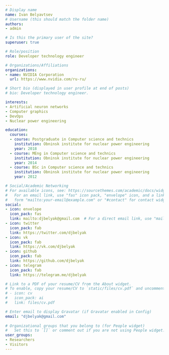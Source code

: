 ```yaml
---
# Display name
name: Ivan Belyavtsev
# Username (this should match the folder name)
authors:
- admin

# Is this the primary user of the site?
superuser: true

# Role/position
role: Developer technology engineer

# Organizations/Affiliations
organizations:
- name: NVIDIA Corporation
  url: https://www.nvidia.com/ru-ru/

# Short bio (displayed in user profile at end of posts)
# bio: Developer technology engineer.

interests:
- Artificial neuron networks
- Computer graphics
- DevOps
- Nuclear power engineering

education:
  courses:
  - course: Postgraduate in Computer science and technics
    institution: Obninsk institute for nuclear power engineering
    year: 2018
  - course: MEng in Computer science and technics
    institution: Obninsk institute for nuclear power engineering
    year: 2014
  - course: BSc in Computer science and technics
    institution: Obninsk institute for nuclear power engineering
    year: 2012

# Social/Academic Networking
# For available icons, see: https://sourcethemes.com/academic/docs/widgets/#icons
#   For an email link, use "fas" icon pack, "envelope" icon, and a link in the
#   form "mailto:your-email@example.com" or "#contact" for contact widget.
social:
- icon: envelope
  icon_pack: fas
  link: mailto:djbelyak@gmail.com  # For a direct email link, use "mailto:test@example.org".
- icon: twitter
  icon_pack: fab
  link: https://twitter.com/djbelyak
- icon: vk
  icon_pack: fab
  link: https://vk.com/djbelyak
- icon: github
  icon_pack: fab
  link: https://github.com/djbelyak
- icon: telegram
  icon_pack: fab
  link: https://telegram.me/djbelyak

# Link to a PDF of your resume/CV from the About widget.
# To enable, copy your resume/CV to `static/files/cv.pdf` and uncomment the lines below.  
# - icon: cv
#   icon_pack: ai
#   link: files/cv.pdf

# Enter email to display Gravatar (if Gravatar enabled in Config)
email: "djbelyak@gmail.com"
  
# Organizational groups that you belong to (for People widget)
#   Set this to `[]` or comment out if you are not using People widget.  
user_groups:
- Researchers
- Visitors
---
```


